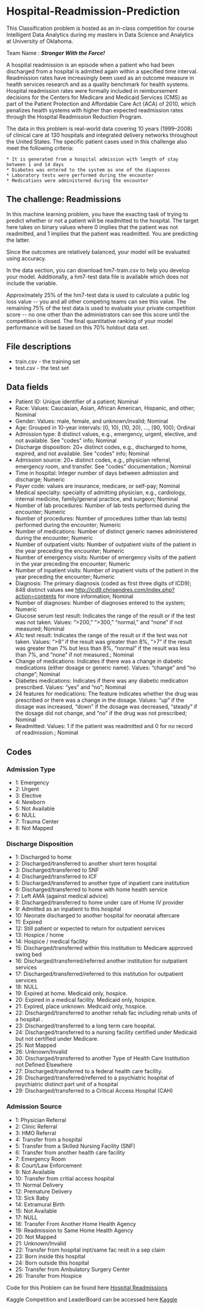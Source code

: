 # Hospital-Readmission-Prediction

This Classification problem is hosted as an in-class competition for course Intelligent Data Analytics during my masters in Data Science and Analytics at University of Oklahoma.

Team Name : **_Stronger With the Force!_**

A hospital readmission is an episode when a patient who had been discharged from a hospital is admitted again within a specified time interval. Readmission rates have increasingly been used as an outcome measure in health services research and as a quality benchmark for health systems. Hospital readmission rates were formally included in reimbursement decisions for the Centers for Medicare and Medicaid Services (CMS) as part of the Patient Protection and Affordable Care Act (ACA) of 2010, which penalizes health systems with higher than expected readmission rates through the Hospital Readmission Reduction Program.

The data in this problem is real-world data covering 10 years (1999–2008) of clinical care at 130 hospitals and integrated delivery networks throughout the United States. The specific patient cases used in this challenge also meet the following criteria:

    * It is generated from a hospital admission with length of stay between 1 and 14 days
    * Diabetes was entered to the system as one of the diagnoses
    * Laboratory tests were performed during the encounter
    * Medications were administered during the encounter
## The challenge: Readmissions

In this machine learning problem, you have the exacting task of trying to predict whether or not a patient will be readmitted to the hospital. The target here takes on binary values where 0 implies that the patient was not readmitted, and 1 implies that the patient was readmitted. You are predicting the latter.

Since the outcomes are relatively balanced, your model will be evaluated using accuracy.

In the data section, you can download hm7-train.csv to help you develop your model. Additionally, a hm7-test data file is available which does not include the  variable.

Approximately 25% of the hm7-test data is used to calculate a public log loss value -- you and all other competing teams can see this value. The remaining 75% of the test data is used to evaluate your private competition score -- no one other than the administrators can see this score until the competition is closed. The final quantitative ranking of your model performance will be based on this 70% holdout data set. 

## File descriptions
  * train.csv - the training set
  * test.csv - the test set

## Data fields
 * Patient ID: Unique identifier of a patient; Nominal
 * Race: Values: Caucasian, Asian, African American, Hispanic, and other; Nominal
 * Gender: Values: male, female, and unknown/invalid; Nominal
 * Age: Grouped in 10-year intervals: \[0, 10), \[10, 20), …, \[90, 100)\; Ordinal
 * Admission type: 8 distinct values, e.g., emergency, urgent, elective, and not available. See "codes" info; Nominal
 * Discharge disposition: 20+ distinct codes, e.g., discharged to home, expired, and not available. See "codes" info; Nominal
 * Admission source: 20+ distinct codes, e.g., physician referral, emergency room, and transfer. See "codes" documentation.; Nominal
 * Time in hospital: Integer number of days between admission and discharge; Numeric
 * Payer code: values are insurance, medicare, or self-pay; Nominal
 * Medical specialty: specialty of admitting physician, e.g., cardiology, internal medicine, family/general practice, and surgeon; Nominal
 * Number of lab procedures: Number of lab tests performed during the encounter; Numeric
 * Number of procedures: Number of procedures (other than lab tests) performed during the encounter; Numeric
 * Number of medications: Number of distinct generic names administered during the encounter; Numeric
 * Number of outpatient visits: Number of outpatient visits of the patient in the year preceding the encounter; Numeric
 * Number of emergency visits: Number of emergency visits of the patient in the year preceding the encounter; Numeric
 * Number of inpatient visits: Number of inpatient visits of the patient in the year preceding the encounter; Numeric
 * Diagnosis: The primary diagnosis (coded as first three digits of ICD9); 848 distinct values see http://icd9.chrisendres.com/index.php?action=contents for more information; Nominal
 * Number of diagnoses: Number of diagnoses entered to the system; Numeric
 * Glucose serum test result: Indicates the range of the result or if the test was not taken. Values: “>200,” “>300,” “normal,” and “none” if not measured; Nominal
 * A1c test result: Indicates the range of the result or if the test was not taken. Values: “>8” if the result was greater than 8%, “>7” if the result was greater than 7% but less than 8%, “normal” if the result was less than 7%, and “none” if not measured.; Nominal
 * Change of medications: Indicates if there was a change in diabetic medications (either dosage or generic name). Values: “change” and “no change”; Nominal
 * Diabetes medications: Indicates if there was any diabetic medication prescribed. Values: “yes” and “no”; Nominal
 * 24 features for medications: The feature indicates whether the drug was prescribed or there was a change in the dosage. Values: “up” if the dosage was increased, “down” if the dosage was decreased, “steady” if the dosage did not change, and “no” if the drug was not prescribed; Nominal
 * Readmitted: Values: 1 if the patient was readmitted and 0 for no record of readmission.; Nominal

## Codes
### Admission Type
  * 1: Emergency
  * 2: Urgent
  * 3: Elective
  * 4: Newborn
  * 5: Not Available
  * 6: NULL
  * 7: Trauma Center
  * 8: Not Mapped
### Discharge Disposition

  * 1: Discharged to home
  * 2: Discharged/transferred to another short term hospital
  * 3: Discharged/transferred to SNF
  * 4: Discharged/transferred to ICF
  * 5: Discharged/transferred to another type of inpatient care institution
  * 6: Discharged/transferred to home with home health service
  * 7: Left AMA (against medical advice)
  * 8: Discharged/transferred to home under care of Home IV provider
  * 9: Admitted as an inpatient to this hospital
  * 10: Neonate discharged to another hospital for neonatal aftercare
  * 11: Expired
  * 12: Still patient or expected to return for outpatient services
  * 13: Hospice / home
  * 14: Hospice / medical facility
  * 15: Discharged/transferred within this institution to Medicare approved swing bed
  * 16: Discharged/transferred/referred another institution for outpatient services
  * 17: Discharged/transferred/referred to this institution for outpatient services
  * 18: NULL
  * 19: Expired at home. Medicaid only, hospice.
  * 20: Expired in a medical facility. Medicaid only, hospice.
  * 21: Expired, place unknown. Medicaid only, hospice.
  * 22: Discharged/transferred to another rehab fac including rehab units of a hospital .
  * 23: Discharged/transferred to a long term care hospital.
  * 24: Discharged/transferred to a nursing facility certified under Medicaid but not certified under Medicare.
  * 25: Not Mapped
  * 26: Unknown/Invalid
  * 30: Discharged/transferred to another Type of Health Care Institution not Defined Elsewhere
  * 27: Discharged/transferred to a federal health care facility.
  * 28: Discharged/transferred/referred to a psychiatric hospital of psychiatric distinct part unit of a hospital
  * 29: Discharged/transferred to a Critical Access Hospital (CAH)

### Admission Source
  * 1: Physician Referral
  * 2: Clinic Referral
  * 3: HMO Referral
  * 4: Transfer from a hospital
  * 5: Transfer from a Skilled Nursing Facility (SNF)
  * 6: Transfer from another health care facility
  * 7: Emergency Room
  * 8: Court/Law Enforcement
  * 9: Not Available
  * 10: Transfer from critial access hospital
  * 11: Normal Delivery
  * 12: Premature Delivery
  * 13: Sick Baby
  * 14: Extramural Birth
  * 15: Not Available
  * 17: NULL
  * 18: Transfer From Another Home Health Agency
  * 19: Readmission to Same Home Health Agency
  * 20: Not Mapped
  * 21: Unknown/Invalid
  * 22: Transfer from hospital inpt/same fac reslt in a sep claim
  * 23: Born inside this hospital
  * 24: Born outside this hospital
  * 25: Transfer from Ambulatory Surgery Center
  * 26: Transfer from Hospice

Code for this Problem can be found here [Hospital Readmissions](./hosp_readmission.R)

Kaggle Competition and LeaderBoard can be accessed here [Kaggle](https://www.kaggle.com/c/5103-ida-hm7-2021/leaderboard)
